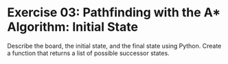 # Exercise 03: Pathfinding with the A* Algorithm: Initial State

Describe the board, the initial state, and the final state using Python. Create a function that returns a list of possible successor states.
